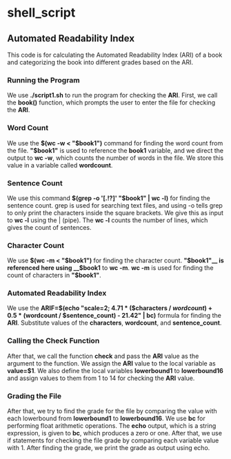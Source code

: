 # shell_script
## Automated Readability Index 

This code is for calculating the Automated Readability Index (ARI) of a book and categorizing the book into different grades based on the ARI.

### Running the Program
We use __./script1.sh__ to run the program for checking the __ARI__. First, we call the __book()__ function, which prompts the user to enter the file for checking the __ARI__.

### Word Count
We use the __$(wc -w < "$book1")__ command for finding the word count from the file. __"$book1"__ is used to reference the __book1__ variable, and we direct the output to __wc -w__, which counts the number of words in the file. We store this value in a variable called __wordcount__.

### Sentence Count
We use this command __$(grep -o '[.!?]' "$book1" | wc -l)__ for finding the sentence count. grep is used for searching text files, and using -o tells grep to only print the characters inside the square brackets. We give this as input to __wc -l__ using the | (pipe). The __wc -l__ counts the number of lines, which gives the count of sentences.

### Character Count
We use __$(wc -m < "$book1")__ for finding the character count. __"$book1"__ is referenced here using __$book1__ to __wc -m__. __wc -m__ is used for finding the count of characters in __"$book1"__.

### Automated Readability Index
We use the __ARIF=$(echo "scale=2; 4.71 * ($characters / $wordcount) + 0.5 * ($wordcount / $sentence_count) - 21.42" | bc)__ formula for finding the __ARI__. Substitute values of the __characters__, __wordcount__, and __sentence_count__.

### Calling the Check Function
After that, we call the function __check__ and pass the __ARI__ value as the argument to the function. We assign the __ARI__ value to the local variable as __value=$1__. We also define the local variables __lowerbound1__ to __lowerbound16__ and assign values to them from 1 to 14 for checking the __ARI__ value.

### Grading the File
After that, we try to find the grade for the file by comparing the value with each lowerbound from __lowerbound1__ to __lowerbound16__. We use __bc__ for performing float arithmetic operations. The __echo__ output, which is a string expression, is given to __bc__, which produces a zero or one. After that, we use if statements for checking the file grade by comparing each variable value with 1. After finding the grade, we print the grade as output using echo.

